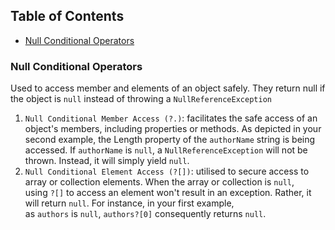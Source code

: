## Table of Contents

- [Null Conditional Operators](#Null\Conditional\Operators)

### Null Conditional Operators
Used to access member and elements of an object safely. They return null if the object is `null` instead of throwing a `NullReferenceException`

1. `Null Conditional Member Access (?.)`: facilitates the safe access of an object's members, including properties or methods. As depicted in your second example, the Length property of the `authorName` string is being accessed. If `authorName` is `null`, a `NullReferenceException` will not be thrown. Instead, it will simply yield `null`.
2. `Null Conditional Element Access (?[])`: utilised to secure access to array or collection elements. When the array or collection is `null`, using `?[]` to access an element won't result in an exception. Rather, it will return `null`. For instance, in your first example, as `authors` is `null`, `authors?[0]` consequently returns `null`.
